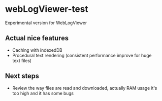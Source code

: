 # webLogViewer-test
Experimental version for WebLogViewer

## Actual nice features
- Caching with indexedDB
- Procedural text rendering (consistent performance improve for huge text files)

## Next steps
- Review the way files are read and downloaded, actually RAM usage it's too high and it has some bugs
